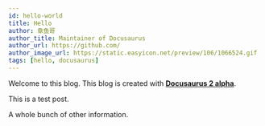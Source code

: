 ```yaml
---
id: hello-world
title: Hello
author: 章鱼哥
author_title: Maintainer of Docusaurus
author_url: https://github.com/
author_image_url: https://static.easyicon.net/preview/106/1066524.gif
tags: [hello, docusaurus]
---
```


Welcome to this blog. This blog is created with [**Docusaurus 2 alpha**](https://v2.docusaurus.io/).

<!--truncate-->

This is a test post.

A whole bunch of other information.
